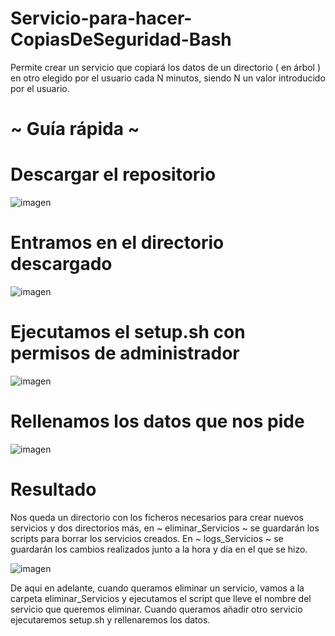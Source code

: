 # Servicio-para-hacer-CopiasDeSeguridad-Bash
Permite crear un servicio que copiará los datos de un directorio ( en árbol ) en otro elegido por el usuario cada N minutos, siendo N un valor introducido por el usuario.

# ~ Guía rápida ~
# Descargar el repositorio
![imagen](https://user-images.githubusercontent.com/101645735/170832485-49150e5a-a7b6-494d-8921-4eb2a3dc9092.png)

# Entramos en el directorio descargado
![imagen](https://user-images.githubusercontent.com/101645735/170832506-81228cd6-2b30-454c-b1af-18f61f3363fc.png)

# Ejecutamos el setup.sh con permisos de administrador
![imagen](https://user-images.githubusercontent.com/101645735/170832530-f6ab2ca5-c058-4568-8f83-2ace21d05ecb.png)

# Rellenamos los datos que nos pide
![imagen](https://user-images.githubusercontent.com/101645735/170832575-7b47de16-f3c3-4985-b023-9e846898b622.png)

# Resultado
Nos queda un directorio con los ficheros necesarios para crear nuevos servicios y dos directorios más, en ~ eliminar_Servicios ~ se guardarán los scripts para borrar los servicios creados. En ~ logs_Servicios ~ se guardarán los cambios realizados junto a la hora y día en el que se hizo.

![imagen](https://user-images.githubusercontent.com/101645735/170833579-d19eb087-fb06-460d-b6f0-3143e15c06fd.png)

De aqui en adelante, cuando queramos eliminar un servicio, vamos a la carpeta eliminar_Servicios y ejecutamos el script que lleve el nombre del servicio que queremos eliminar.
Cuando queramos añadir otro servicio ejecutaremos setup.sh y rellenaremos los datos.
